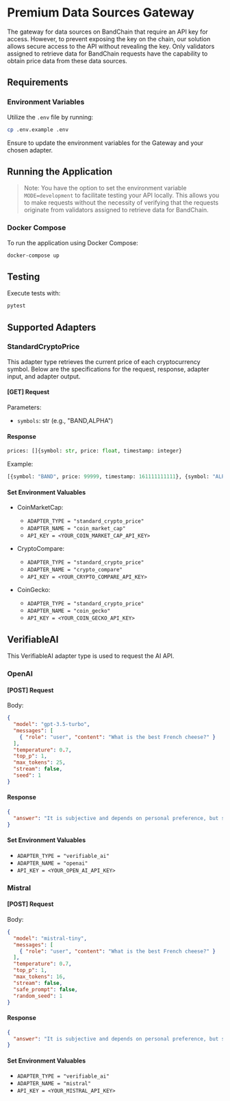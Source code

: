 # Premium Data Sources Gateway

The gateway for data sources on BandChain that require an API key for access. However, to prevent exposing the key on the chain, our solution allows secure access to the API without revealing the key. Only validators assigned to retrieve data for BandChain requests have the capability to obtain price data from these data sources.

## Requirements

### Environment Variables

Utilize the `.env` file by running:

```bash
cp .env.example .env
```

Ensure to update the environment variables for the Gateway and your chosen adapter.

## Running the Application

> Note: You have the option to set the environment variable `MODE=development` to facilitate testing your API locally. This allows you to make requests without the necessity of verifying that the requests originate from validators assigned to retrieve data for BandChain.

### Docker Compose

To run the application using Docker Compose:

```bash
docker-compose up
```

## Testing

Execute tests with:

```bash
pytest
```

## Supported Adapters

### StandardCryptoPrice

This adapter type retrieves the current price of each cryptocurrency symbol. Below are the specifications for the request, response, adapter input, and adapter output.

#### [GET] Request

Parameters:

- `symbols`: str (e.g., "BAND,ALPHA")

#### Response

```python
prices: []{symbol: str, price: float, timestamp: integer}
```

Example:

```python
[{symbol: "BAND", price: 99999, timestamp: 161111111111}, {symbol: "ALPHA", price: 99999, timestamp: 161111111111}]
```

#### Set Environment Valuables

- CoinMarketCap:

  - `ADAPTER_TYPE = "standard_crypto_price"`
  - `ADAPTER_NAME = "coin_market_cap"`
  - `API_KEY = <YOUR_COIN_MARKET_CAP_API_KEY>`

- CryptoCompare:

  - `ADAPTER_TYPE = "standard_crypto_price"`
  - `ADAPTER_NAME = "crypto_compare"`
  - `API_KEY = <YOUR_CRYPTO_COMPARE_API_KEY>`

- CoinGecko:
  - `ADAPTER_TYPE = "standard_crypto_price"`
  - `ADAPTER_NAME = "coin_gecko"`
  - `API_KEY = <YOUR_COIN_GECKO_API_KEY>`

## VerifiableAI

This VerifiableAI adapter type is used to request the AI API.

### OpenAI

#### [POST] Request

Body:

```json
{
  "model": "gpt-3.5-turbo",
  "messages": [
    { "role": "user", "content": "What is the best French cheese?" }
  ],
  "temperature": 0.7,
  "top_p": 1,
  "max_tokens": 25,
  "stream": false,
  "seed": 1
}
```

#### Response

```json
{
  "answer": "It is subjective and depends on personal preference, but some popular French cheeses include Brie, Camembert, Roquefort"
}
```

#### Set Environment Valuables

- `ADAPTER_TYPE = "verifiable_ai"`
- `ADAPTER_NAME = "openai"`
- `API_KEY = <YOUR_OPEN_AI_API_KEY>`

### Mistral

#### [POST] Request

Body:

```json
{
  "model": "mistral-tiny",
  "messages": [
    { "role": "user", "content": "What is the best French cheese?" }
  ],
  "temperature": 0.7,
  "top_p": 1,
  "max_tokens": 16,
  "stream": false,
  "safe_prompt": false,
  "random_seed": 1
}
```

#### Response

```json
{
  "answer": "It is subjective and depends on personal preference, but some popular French cheeses include B"
}
```

#### Set Environment Valuables

- `ADAPTER_TYPE = "verifiable_ai"`
- `ADAPTER_NAME = "mistral"`
- `API_KEY = <YOUR_MISTRAL_API_KEY>`
